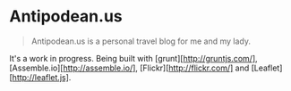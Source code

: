 # Antipodean.us

> Antipodean.us is a personal travel blog for me and my lady.

It's a work in progress.  Being built with [grunt][http://gruntjs.com/], [Assemble.io][http://assemble.io/], [Flickr][http://flickr.com/] and [Leaflet][http://leaflet.js].

